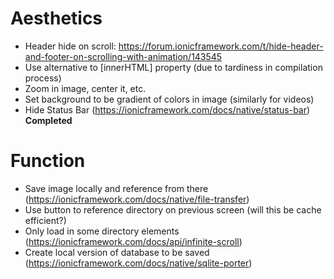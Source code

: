 # Aesthetics

* Header hide on scroll: https://forum.ionicframework.com/t/hide-header-and-footer-on-scrolling-with-animation/143545
* Use alternative to [innerHTML] property (due to tardiness in compilation process)
* Zoom in image, center it, etc.
* Set background to be gradient of colors in image (similarly for videos)
* Hide Status Bar (https://ionicframework.com/docs/native/status-bar) <b>Completed</b>


# Function

* Save image locally and reference from there (https://ionicframework.com/docs/native/file-transfer)
* Use button to reference directory on previous screen (will this be cache efficient?)
* Only load in some directory elements (https://ionicframework.com/docs/api/infinite-scroll)
* Create local version of database to be saved (https://ionicframework.com/docs/native/sqlite-porter)
